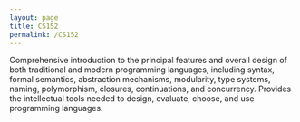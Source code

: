 ```yaml
---
layout: page
title: CS152
permalink: /CS152
---
```

Comprehensive introduction to the principal features and overall design of both traditional and modern programming languages, including syntax, formal semantics, abstraction mechanisms, modularity, type systems, naming, polymorphism, closures, continuations, and concurrency. Provides the intellectual tools needed to design, evaluate, choose, and use programming languages.

